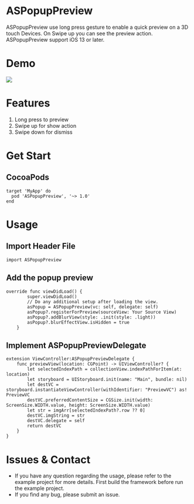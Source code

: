 # ASPopupPreview
ASPopupPreview use long press gesture to enable a quick preview on a 3D touch Devices. On Swipe up you can see the preview action. ASPopupPreview support iOS 13 or later.

# Demo

![](demo.gif)

# Features
1. Long press to preview
2. Swipe up for show action
3. Swipe down for dismiss

# Get Start

## CocoaPods

```
target 'MyApp' do
  pod 'ASPopupPreview', '~> 1.0'
end
```
# Usage

## Import Header File

```
import ASPopupPreview
```
## Add the popup preview
```
override func viewDidLoad() {
        super.viewDidLoad()
        // Do any additional setup after loading the view.
        asPopup = ASPopupPreview(vc: self, delegate: self)
        asPopup?.registerForPreview(sourceView: Your Source View)
        asPopup?.addBlurView(style: .init(style: .light))
        asPopup?.blurEffectView.isHidden = true
    }
```
## Implement ASPopupPreviewDelegate
```
extension ViewController:ASPopupPreviewDelegate {
    func previewView(location: CGPoint) -> UIViewController? {
        let selectedIndexPath = collectionView.indexPathForItem(at: location)
        let storyboard = UIStoryboard.init(name: "Main", bundle: nil)
        let destVC = storyboard.instantiateViewController(withIdentifier: "PreviewVC") as! PreviewVC
        destVC.preferredContentSize = CGSize.init(width: ScreenSize.WIDTH.value, height: ScreenSize.WIDTH.value)
        let str = imgArr[selectedIndexPath?.row ?? 0]
        destVC.imgString = str
        destVC.delegate = self
        return destVC
    }
}
```
# Issues & Contact
* If you have any question regarding the usage, please refer to the example project for more details. First build the framework before run the example project.
* If you find any bug, please submit an issue.
